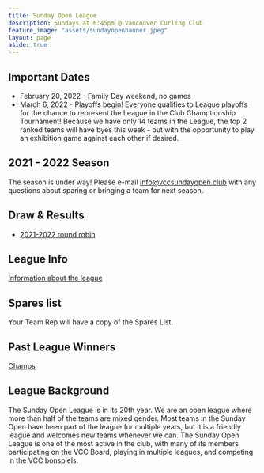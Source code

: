 ```yaml
---
title: Sunday Open League
description: Sundays at 6:45pm @ Vancouver Curling Club
feature_image: "assets/sundayopenbanner.jpeg"
layout: page
aside: true
---
```


## Important Dates
* February 20, 2022 - Family Day weekend, no games
* March 6, 2022 - Playoffs begin! Everyone qualifies to League playoffs for the chance to represent the League in the Club Champtionship Tournament! Because we have only 14 teams in the League, the top 2 ranked teams will have byes this week - but with the opportunity to play an exhibition game against each other if desired.

## 2021 - 2022 Season
The season is under way! Please e-mail [info@vccsundayopen.club](mailto:info@vccsundayopen.club) with any questions about sparing or bringing a team for next season.

## Draw & Results
* [2021-2022 round robin](assets/2021-22SundayOpenDraw1.pdf)

## League Info
[Information about the league](leagueinfo.html)

## Spares list
Your Team Rep will have a copy of the Spares List.

## Past League Winners
[Champs](pastchamps.html)

## League Background

The Sunday Open League is in its 20th year. We are an open
league where more than half of the teams are mixed gender. Most teams
in the Sunday Open have been part of the league for multiple years, but
it is a friendly league and welcomes new teams whenever we can. The Sunday
Open League is one of the most active in the club, with many of its members
participating on the VCC Board, playing in multiple leagues, and competing
in the VCC bonspiels.
